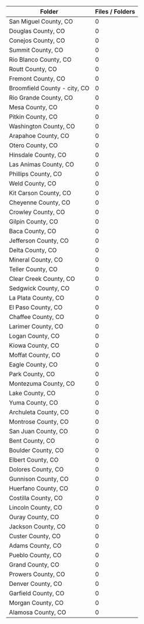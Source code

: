 | Folder                       |   Files / Folders |
|------------------------------|-------------------|
| San Miguel County, CO        |                 0 |
| Douglas County, CO           |                 0 |
| Conejos County, CO           |                 0 |
| Summit County, CO            |                 0 |
| Rio Blanco County, CO        |                 0 |
| Routt County, CO             |                 0 |
| Fremont County, CO           |                 0 |
| Broomfield County - city, CO |                 0 |
| Rio Grande County, CO        |                 0 |
| Mesa County, CO              |                 0 |
| Pitkin County, CO            |                 0 |
| Washington County, CO        |                 0 |
| Arapahoe County, CO          |                 0 |
| Otero County, CO             |                 0 |
| Hinsdale County, CO          |                 0 |
| Las Animas County, CO        |                 0 |
| Phillips County, CO          |                 0 |
| Weld County, CO              |                 0 |
| Kit Carson County, CO        |                 0 |
| Cheyenne County, CO          |                 0 |
| Crowley County, CO           |                 0 |
| Gilpin County, CO            |                 0 |
| Baca County, CO              |                 0 |
| Jefferson County, CO         |                 0 |
| Delta County, CO             |                 0 |
| Mineral County, CO           |                 0 |
| Teller County, CO            |                 0 |
| Clear Creek County, CO       |                 0 |
| Sedgwick County, CO          |                 0 |
| La Plata County, CO          |                 0 |
| El Paso County, CO           |                 0 |
| Chaffee County, CO           |                 0 |
| Larimer County, CO           |                 0 |
| Logan County, CO             |                 0 |
| Kiowa County, CO             |                 0 |
| Moffat County, CO            |                 0 |
| Eagle County, CO             |                 0 |
| Park County, CO              |                 0 |
| Montezuma County, CO         |                 0 |
| Lake County, CO              |                 0 |
| Yuma County, CO              |                 0 |
| Archuleta County, CO         |                 0 |
| Montrose County, CO          |                 0 |
| San Juan County, CO          |                 0 |
| Bent County, CO              |                 0 |
| Boulder County, CO           |                 0 |
| Elbert County, CO            |                 0 |
| Dolores County, CO           |                 0 |
| Gunnison County, CO          |                 0 |
| Huerfano County, CO          |                 0 |
| Costilla County, CO          |                 0 |
| Lincoln County, CO           |                 0 |
| Ouray County, CO             |                 0 |
| Jackson County, CO           |                 0 |
| Custer County, CO            |                 0 |
| Adams County, CO             |                 0 |
| Pueblo County, CO            |                 0 |
| Grand County, CO             |                 0 |
| Prowers County, CO           |                 0 |
| Denver County, CO            |                 0 |
| Garfield County, CO          |                 0 |
| Morgan County, CO            |                 0 |
| Alamosa County, CO           |                 0 |